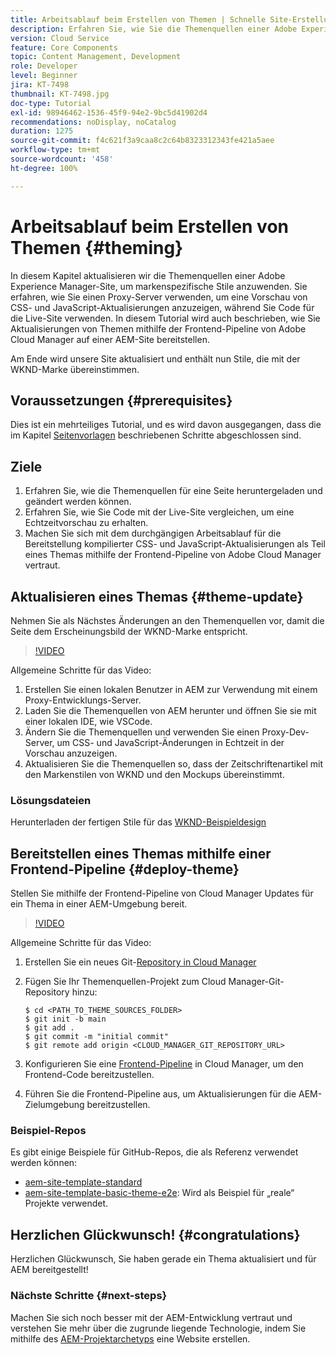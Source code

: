 ```yaml
---
title: Arbeitsablauf beim Erstellen von Themen | Schnelle Site-Erstellung mit AEM
description: Erfahren Sie, wie Sie die Themenquellen einer Adobe Experience Manager Site aktualisieren, um markenspezifische Stile anzuwenden. Erfahren Sie, wie Sie mit einem Proxy-Server eine Live-Vorschau von CSS- und JavaScript-Aktualisierungen anzeigen können. In diesem Tutorial wird auch beschrieben, wie Sie Aktualisierungen von Themen mithilfe der Frontend-Pipeline von Adobe Cloud Manager auf einer AEM-Site bereitstellen.
version: Cloud Service
feature: Core Components
topic: Content Management, Development
role: Developer
level: Beginner
jira: KT-7498
thumbnail: KT-7498.jpg
doc-type: Tutorial
exl-id: 98946462-1536-45f9-94e2-9bc5d41902d4
recommendations: noDisplay, noCatalog
duration: 1275
source-git-commit: f4c621f3a9caa8c2c64b8323312343fe421a5aee
workflow-type: tm+mt
source-wordcount: '458'
ht-degree: 100%

---
```


# Arbeitsablauf beim Erstellen von Themen {#theming}

In diesem Kapitel aktualisieren wir die Themenquellen einer Adobe Experience Manager-Site, um markenspezifische Stile anzuwenden. Sie erfahren, wie Sie einen Proxy-Server verwenden, um eine Vorschau von CSS- und JavaScript-Aktualisierungen anzuzeigen, während Sie Code für die Live-Site verwenden. In diesem Tutorial wird auch beschrieben, wie Sie Aktualisierungen von Themen mithilfe der Frontend-Pipeline von Adobe Cloud Manager auf einer AEM-Site bereitstellen.

Am Ende wird unsere Site aktualisiert und enthält nun Stile, die mit der WKND-Marke übereinstimmen.

## Voraussetzungen {#prerequisites}

Dies ist ein mehrteiliges Tutorial, und es wird davon ausgegangen, dass die im Kapitel [Seitenvorlagen](./page-templates.md) beschriebenen Schritte abgeschlossen sind.

## Ziele

1. Erfahren Sie, wie die Themenquellen für eine Seite heruntergeladen und geändert werden können.
1. Erfahren Sie, wie Sie Code mit der Live-Site vergleichen, um eine Echtzeitvorschau zu erhalten.
1. Machen Sie sich mit dem durchgängigen Arbeitsablauf für die Bereitstellung kompilierter CSS- und JavaScript-Aktualisierungen als Teil eines Themas mithilfe der Frontend-Pipeline von Adobe Cloud Manager vertraut.

## Aktualisieren eines Themas {#theme-update}

Nehmen Sie als Nächstes Änderungen an den Themenquellen vor, damit die Seite dem Erscheinungsbild der WKND-Marke entspricht.

>[!VIDEO](https://video.tv.adobe.com/v/332918?quality=12&learn=on)

Allgemeine Schritte für das Video:

1. Erstellen Sie einen lokalen Benutzer in AEM zur Verwendung mit einem Proxy-Entwicklungs-Server.
1. Laden Sie die Themenquellen von AEM herunter und öffnen Sie sie mit einer lokalen IDE, wie VSCode.
1. Ändern Sie die Themenquellen und verwenden Sie einen Proxy-Dev-Server, um CSS- und JavaScript-Änderungen in Echtzeit in der Vorschau anzuzeigen.
1. Aktualisieren Sie die Themenquellen so, dass der Zeitschriftenartikel mit den Markenstilen von WKND und den Mockups übereinstimmt.

### Lösungsdateien

Herunterladen der fertigen Stile für das [WKND-Beispieldesign](assets/theming/WKND-THEME-src-1.1.zip)

## Bereitstellen eines Themas mithilfe einer Frontend-Pipeline {#deploy-theme}

Stellen Sie mithilfe der Frontend-Pipeline von Cloud Manager Updates für ein Thema in einer AEM-Umgebung bereit.

>[!VIDEO](https://video.tv.adobe.com/v/338722?quality=12&learn=on)

Allgemeine Schritte für das Video:

1. Erstellen Sie ein neues Git-[Repository in Cloud Manager](https://experienceleague.adobe.com/docs/experience-manager-cloud-manager/using/managing-code/cloud-manager-repositories.html?lang=de)
1. Fügen Sie Ihr Themenquellen-Projekt zum Cloud Manager-Git-Repository hinzu:

   ```shell
   $ cd <PATH_TO_THEME_SOURCES_FOLDER>
   $ git init -b main
   $ git add .
   $ git commit -m "initial commit"
   $ git remote add origin <CLOUD_MANAGER_GIT_REPOSITORY_URL>
   ```

1. Konfigurieren Sie eine [Frontend-Pipeline](https://experienceleague.adobe.com/docs/experience-manager-cloud-service/implementing/using-cloud-manager/cicd-pipelines/introduction-ci-cd-pipelines.html?lang=de) in Cloud Manager, um den Frontend-Code bereitzustellen.
1. Führen Sie die Frontend-Pipeline aus, um Aktualisierungen für die AEM-Zielumgebung bereitzustellen.

### Beispiel-Repos

Es gibt einige Beispiele für GitHub-Repos, die als Referenz verwendet werden können:

* [aem-site-template-standard](https://github.com/adobe/aem-site-template-standard)
* [aem-site-template-basic-theme-e2e](https://github.com/adobe/aem-site-template-basic-theme-e2e): Wird als Beispiel für „reale“ Projekte verwendet.

## Herzlichen Glückwunsch! {#congratulations}

Herzlichen Glückwunsch, Sie haben gerade ein Thema aktualisiert und für AEM bereitgestellt!

### Nächste Schritte {#next-steps}

Machen Sie sich noch besser mit der AEM-Entwicklung vertraut und verstehen Sie mehr über die zugrunde liegende Technologie, indem Sie mithilfe des [AEM-Projektarchetyps](../project-archetype/overview.md) eine Website erstellen.
